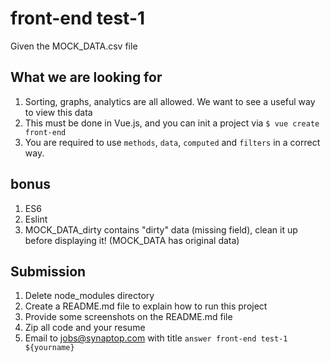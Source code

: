 # front-end test-1

Given the MOCK_DATA.csv file

## What we are looking for

1. Sorting, graphs, analytics are all allowed. We want to see a useful way to view this data
1. This must be done in Vue.js, and you can init a project via `$ vue create front-end`
1. You are required to use `methods`, `data`, `computed` and `filters` in a correct way.

## bonus

1. ES6
1. Eslint
1. MOCK_DATA_dirty contains "dirty" data (missing field), clean it up before displaying it! (MOCK_DATA has original data)

## Submission

1. Delete node_modules directory
1. Create a README.md file to explain how to run this project
1. Provide some screenshots on the README.md file
1. Zip all code and your resume
1. Email to jobs@synaptop.com with title `answer front-end test-1 ${yourname}`
